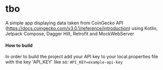 # tbo
A simple app displaying data taken from CoinGecko API (https://docs.coingecko.com/v3.0.1/reference/introduction)
using Kotlin, Jetpack Compose, Dagger Hilt, Retrofit and MockWebServer

#### How to build
In order to build the project add your API key to your local.properties file with the key 'API_KEY' like so:
`API_KEY=example-api-key`
